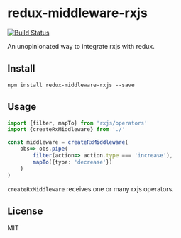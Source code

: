 # redux-middleware-rxjs

[![Build Status](https://travis-ci.com/pinyin/redux-middleware-rxjs.svg?branch=master)](https://travis-ci.com/pinyin/redux-middleware-rxjs)

An unopinionated way to integrate rxjs with redux.

## Install 

`npm install redux-middleware-rxjs --save`

## Usage

```typescript jsx
import {filter, mapTo} from 'rxjs/operators'
import {createRxMiddleware} from './'

const middleware = createRxMiddleware(
    obs=> obs.pipe(
        filter(action=> action.type === 'increase'),
        mapTo({type: 'decrease'})
    )
)
```

`createRxMiddleware` receives one or many rxjs operators.

## License 
MIT
